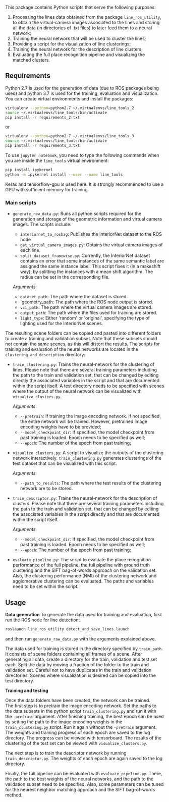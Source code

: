 This package contains Python scripts that serve the following purposes:
1. Processing the lines data obtained from the package `line_ros_utility`, to obtain the virtual-camera images associated to the lines and storing all the data (in directories of .txt files) to later feed them to a neural network;
2. Training the neural network that will be used to cluster the lines;
3. Providing a script for the visualization of line clusterings;
4. Training the neural network for the description of line clusters;
5. Evaluating the full place recognition pipeline and visualizing the matched clusters.

## Requirements
Python 2.7 is used for the generation of data (due to ROS packages being used) and python 3.7 is used for the training, evaluation and visualization. You can create virtual environments and install the packages:
```bash
virtualenv --python=python2.7 ~/.virtualenvs/line_tools_2
source ~/.virtualenvs/line_tools/bin/activate
pip install -r requirements_2.txt
```
or
```bash
virtualenv --python=python2.7 ~/.virtualenvs/line_tools_3
source ~/.virtualenvs/line_tools/bin/activate
pip install -r requirements_3.txt
```
To use `jupyter notebook`, you need to type the following commands when you are inside the `line_tools` virtual environment:
```bash
pip install ipykernel
python -m ipykernel install --user --name line_tools
```

Keras and tensorflow-gpu is used here. It is strongly recommended to use a GPU with sufficient memory for training. 

### Main scripts
- `generate_raw_data.py`: Runs all python scripts required for the generation and storage of the geometric information and virtual camera images. The scripts include:
  - `interiornet_to_rosbag`: Publishes the InteriorNet dataset to the ROS node
  - `get_virtual_camera_images.py`: Obtains the virtual camera images of each line.
  - `split_dataset_framewise.py`: Currently, the InteriorNet dataset contains an error that some instances of the same semantic label are assigned the same instance label. This script fixes it (in a makeshift way), by splitting the instances with a mean shift algorithm. The radius can be set in the corresponding file. 

  _Arguments_:
  
  - `dataset_path`: The path where the dataset is stored.
  - `geometry_path: The path where the ROS node output is stored.
  - `vci_path`: The path where the virtual camera images are stored.
  - `output_path`: The path where the files used for training are stored.
  - `light_type`: Either 'random' or 'original', specifying the type of lighting used for the InteriorNet scenes.

The resulting scene folders can be copied and pasted into different folders to create a training and validation subset. Note that these subsets should not contain the same scenes, as this will distort the results. The scripts for training and evaluation of the neural networks are located in the `clustering_and_description` directory:


- `train_clustering.py`: Trains the neural-network for the clustering of lines. Please note that there are several training parameters including the path to the train and validation set, that can be changed by editing directly the associated variables in the script and that are documented within the script itself. A test directory needs to be specified with scenes where the output of the neural network can be visualized with `visualize_clusters.py`.

  _Arguments_:
  
  - `--pretrain`: If training the image encoding network. If not specified, the entire network will be trained. However, pretrained image encoding weights have to be provided;
  - `--model_checkpoint_dir`: If specified, the model checkpoint from past training is loaded. Epoch needs to be specified as well;
  - `--epoch`: The number of the epoch from past training;

- `visualize_clusters.py`: A script to visualize the outputs of the clustering network interactively. `train_clustering.py` generates clusterings of the test dataset that can be visualized with this script.

  _Arguments_:
  
  - `--path_to_results`: The path where the test results of the clustering network are to be stored.
 
 
- `train_descriptor.py`: Trains the neural-network for the description of clusters. Please note that there are several training parameters including the path to the train and validation set, that can be changed by editing the associated variables in the script directly and that are documented within the script itself.

  _Arguments_:
  
  - `--model_checkpoint_dir`: If specified, the model checkpoint from past training is loaded. Epoch needs to be specified as well;
  - `--epoch`: The number of the epoch from past training;


- `evaluate_pipeline.py`: The script to evaluate the place recognition performance of the full pipeline, the full pipeline with ground truth clustering and the SIFT bag-of-words approach on the validation set. Also, the clustering performance (NMI) of the clustering network and agglomerative clustering can be evaluated. The paths and variables need to be set within the script.


## Usage
**Data generation**
To generate the data used for training and evaluation, first run the ROS node for line detection:
```bash
roslaunch line_ros_utility detect_and_save_lines.launch
```
and then run `generate_raw_data.py` with the arguments explained above.

The data used for training is stored in the directory specified by `train_path`. It consists of scene folders containing all frames of a scene. After generating all data, create a directory for the train, validation and test set each. Split the data by moving a fraction of the folder to the train and validation set. Careful not to have duplicates in the train and validation directories. Scenes where visualization is desired can be copied into the test directory. 


**Training and testing**

Once the data folders have been created, the network can be trained.  
The first step is to pretrain the image encoding network. Set the paths to the data subsets in the python script `train_clustering.py` and run it with the `-pretrain` argument. After finishing training, the best epoch can be used by setting the path to the image encoding weights in the `train_clustering.py` script. Run it again without the `-pretrain` argument. The weights and training progress of each epoch are saved to the log directory. The progress can be viewed with tensorboard. 
The results of the clustering of the test set can be viewed with `visualize_clusters.py`.

The next step is to train the descriptor network by running `train_descriptor.py`. The weights of each epoch are again saved to the log directory. 

Finally, the full pipeline can be evaluated with `evaluate_pipeline.py`. There, the path to the best weights of the neural networks, and the path to the validation subset need to be specified. Also, some parameters can be tuned for the nearest neighbor matching approach and the SIFT bag-of-words method.
